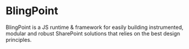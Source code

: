 BlingPoint
==========

BlingPoint is a JS runtime &amp; framework for easily building instrumented, modular and robust SharePoint solutions that relies on the best design principles.
